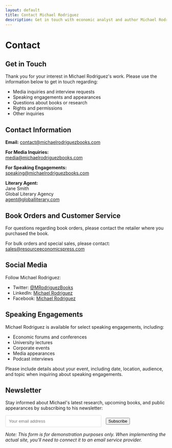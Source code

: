 ```yaml
---
layout: default
title: Contact Michael Rodriguez
description: Get in touch with economic analyst and author Michael Rodriguez for speaking engagements, media inquiries, or questions about his books.
---
```


# Contact

## Get in Touch

Thank you for your interest in Michael Rodriguez's work. Please use the information below to get in touch regarding:

- Media inquiries and interview requests
- Speaking engagements and appearances
- Questions about books or research
- Rights and permissions
- Other inquiries

## Contact Information

**Email:** [contact@michaelrodriguezbooks.com](mailto:contact@michaelrodriguezbooks.com)

**For Media Inquiries:**  
[media@michaelrodriguezbooks.com](mailto:media@michaelrodriguezbooks.com)

**For Speaking Engagements:**  
[speaking@michaelrodriguezbooks.com](mailto:speaking@michaelrodriguezbooks.com)

**Literary Agent:**  
Jane Smith  
Global Literary Agency  
[agent@globalliterary.com](mailto:agent@globalliterary.com)

## Book Orders and Customer Service

For questions regarding book orders, please contact the retailer where you purchased the book.

For bulk orders and special sales, please contact:  
[sales@resourceeconomicspress.com](mailto:sales@resourceeconomicspress.com)

## Social Media

Follow Michael Rodriguez:

- Twitter: [@MRodriguezBooks](https://x.com/Youvideo1)
- LinkedIn: [Michael Rodriguez](https://www.linkedin.com/in/michael-rodriguez-author)
- Facebook: [Michael Rodriguez](https://www.facebook.com/andrusistomin/)

## Speaking Engagements

Michael Rodriguez is available for select speaking engagements, including:

- Economic forums and conferences
- University lectures
- Corporate events
- Media appearances
- Podcast interviews

Please include details about your event, including date, location, audience, and topic when inquiring about speaking engagements.

## Newsletter

Stay informed about Michael's latest research, upcoming books, and public appearances by subscribing to his newsletter:

<form>
  <input type="email" placeholder="Your email address" style="padding: 10px; width: 300px; margin-right: 10px; border: 1px solid #ddd; border-radius: 3px;">
  <button type="submit" class="btn">Subscribe</button>
</form>

*Note: This form is for demonstration purposes only. When implementing the actual site, you'll need to connect it to an email service provider.*

